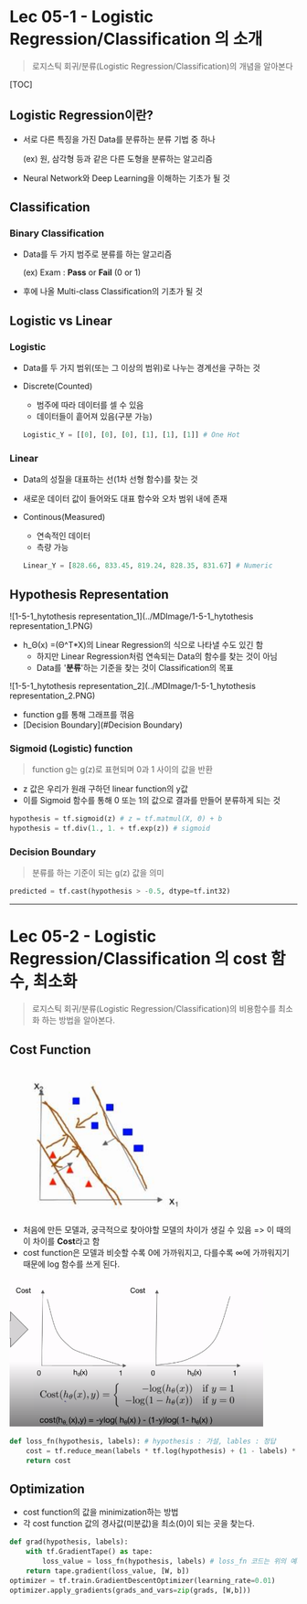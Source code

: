 # Lec 05-1 - Logistic Regression/Classification 의 소개

> 로지스틱 회귀/분류(Logistic Regression/Classification)의 개념을 알아본다

[TOC]

## Logistic Regression이란?

- 서로 다른 특징을 가진 Data를 분류하는 분류 기법 중 하나

  (ex) 원, 삼각형 등과 같은 다른 도형을 분류하는 알고리즘

- Neural Network와 Deep Learning을 이해하는 기초가 될 것

## Classification

### Binary Classification

- Data를 두 가지 범주로 분류를 하는 알고리즘

  (ex) Exam : **Pass** or **Fail** (0 or 1)

- 후에 나올 Multi-class Classification의 기초가 될 것

## Logistic vs Linear

### Logistic

- Data를 두 가지 범위(또는 그 이상의 범위)로 나누는 경계선을 구하는 것

- Discrete(Counted)

  - 범주에 따라 데이터를 셀 수 있음
  - 데이터들이 흩어져 있음(구분 가능)

  ```python
  Logistic_Y = [[0], [0], [0], [1], [1], [1]] # One Hot
  ```

### Linear

- Data의 성질을 대표하는 선(1차 선형 함수)를 찾는 것

- 새로운 데이터 값이 들어와도 대표 함수와 오차 범위 내에 존재

- Continous(Measured)

  - 연속적인 데이터
  - 측량 가능

  ```python
  Linear_Y = [828.66, 833.45, 819.24, 828.35, 831.67] # Numeric
  ```

## Hypothesis Representation

![1-5-1_hytothesis representation_1](../MDImage/1-5-1_hytothesis representation_1.PNG)

- h_Θ(x) =(Θ^T*X)의 Linear Regression의 식으로 나타낼 수도 있긴 함
  - 하지만 Linear Regression처럼 연속되는 Data의 함수를 찾는 것이 아님
  - Data를 '**분류**'하는 기준을 찾는 것이 Classification의 목표

![1-5-1_hytothesis representation_2](../MDImage/1-5-1_hytothesis representation_2.PNG)

- function g를 통해 그래프를 꺾음
- [Decision Boundary](#Decision Boundary)

### Sigmoid (Logistic) function

> function g는 g(z)로 표현되며 0과 1 사이의 값을 반환

- z 값은 우리가 원래 구하던 linear function의 y값
- 이를 Sigmoid 함수를 통해 0 또는 1의 값으로 결과를 만들어 분류하게 되는 것

```python
hypothesis = tf.sigmoid(z) # z = tf.matmul(X, Θ) + b
hypothesis = tf.div(1., 1. + tf.exp(z)) # sigmoid
```

### Decision Boundary

> 분류를 하는 기준이 되는 g(z) 값을 의미

```python
predicted = tf.cast(hypothesis > -0.5, dtype=tf.int32)
```

----

# Lec 05-2 - Logistic Regression/Classification 의 cost 함수, 최소화

> 로지스틱 회귀/분류(Logistic Regression/Classification)의 비용함수를 최소화 하는 방법을 알아본다.

## Cost Function

![1-5-2_logistic_cost_function](../MDImage/1-5-2_logistic_cost_function.PNG)

- 처음에 만든 모델과, 궁극적으로 찾아야할 모델의 차이가 생길 수 있음 => 이 때의 이 차이를 **Cost**라고 함
- cost function은 모델과 비슷할 수록 0에 가까워지고, 다를수록 ∞에 가까워지기 때문에 log 함수를 쓰게 된다.

![1-5-2_logistic_cost_function_log](../MDImage/1-5-2_logistic_cost_function_log.PNG)

```python
def loss_fn(hypothesis, labels): # hypothesis : 가설, lables : 정답
    cost = tf.reduce_mean(labels * tf.log(hypothesis) + (1 - labels) * tf.log(1 - hypothesis))
    return cost
```

## Optimization

- cost function의 값을 minimization하는 방법
- 각 cost function 값의 경사값(미분값)을 최소(0)이 되는 곳을 찾는다.

```python
def grad(hypothesis, labels):
    with tf.GradientTape() as tape:
        loss_value = loss_fn(hypothesis, labels) # loss_fn 코드는 위의 예제 참고
    return tape.gradient(loss_value, [W, b])
optimizer = tf.train.GradientDescentOptimizer(learning_rate=0.01)
optimizer.apply_gradients(grads_and_vars=zip(grads, [W,b]))
```

